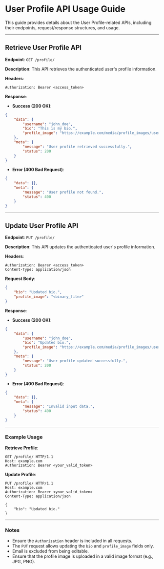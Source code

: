 
# User Profile API Usage Guide

This guide provides details about the User Profile-related APIs, including their endpoints, request/response structures, and usage.

---

## Retrieve User Profile API

**Endpoint**: `GET /profile/`

**Description**: This API retrieves the authenticated user's profile information.

**Headers**:
```
Authorization: Bearer <access_token>
```

**Response**:
- **Success (200 OK)**:
```json
{
    "data": {
        "username": "john_doe",
        "bio": "This is my bio.",
        "profile_image": "https://example.com/media/profile_images/user1.jpg"
    },
    "meta": {
        "message": "User profile retrieved successfully.",
        "status": 200
    }
}
```

- **Error (400 Bad Request)**:
```json
{
    "data": {},
    "meta": {
        "message": "User profile not found.",
        "status": 400
    }
}
```

---

## Update User Profile API

**Endpoint**: `PUT /profile/`

**Description**: This API updates the authenticated user's profile information.

**Headers**:
```
Authorization: Bearer <access_token>
Content-Type: application/json
```

**Request Body**:
```json
{
    "bio": "Updated bio.",
    "profile_image": "<binary_file>"
}
```

**Response**:
- **Success (200 OK)**:
```json
{
    "data": {
        "username": "john_doe",
        "bio": "Updated bio.",
        "profile_image": "https://example.com/media/profile_images/user1_updated.jpg"
    },
    "meta": {
        "message": "User profile updated successfully.",
        "status": 200
    }
}
```

- **Error (400 Bad Request)**:
```json
{
    "data": {},
    "meta": {
        "message": "Invalid input data.",
        "status": 400
    }
}
```

---

### Example Usage

**Retrieve Profile**:
```
GET /profile/ HTTP/1.1
Host: example.com
Authorization: Bearer <your_valid_token>
```

**Update Profile**:
```
PUT /profile/ HTTP/1.1
Host: example.com
Authorization: Bearer <your_valid_token>
Content-Type: application/json

{
    "bio": "Updated bio."
}
```
---

### Notes
- Ensure the `Authorization` header is included in all requests.
- The `PUT` request allows updating the `bio` and `profile_image` fields only.
- Email is excluded from being editable.
- Ensure that the profile image is uploaded in a valid image format (e.g., JPG, PNG).
